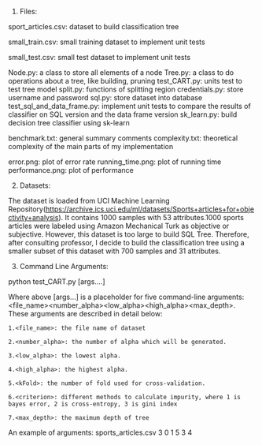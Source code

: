 1. Files:

sport_articles.csv: dataset to build classification tree

small_train.csv: small training dataset to implement unit tests

small_test.csv: small test dataset to implement unit tests

Node.py: a class to store all elements of a node
Tree.py: a class to do operations about a tree, like building, pruning
test_CART.py: units test to test tree model
split.py: functions of splitting region
credentials.py: store username and password
sql.py: store dataset into database
test_sql_and_data_frame.py: implement unit tests to compare the results of classifier on SQL version and the data frame version
sk_learn.py: build decision tree classifier using sk-learn

benchmark.txt: general summary comments
complexity.txt: theoretical complexity of the main parts of my implementation

error.png: plot of error rate
running_time.png: plot of running time
performance.png: plot of performance



2. Datasets:

The dataset is loaded from UCI Machine Learning Repository(https://archive.ics.uci.edu/ml/datasets/Sports+articles+for+objectivity+analysis). It contains 1000 samples with 53 attributes.1000 sports articles were labeled using Amazon Mechanical Turk as objective or subjective. However, this dataset is too large to build SQL Tree. Therefore, after consulting professor, I decide to build the classification tree using a smaller subset of this dataset with 700 samples and 31 attributes.



3. Command Line Arguments:

python test_CART.py [args....]

Where above [args...] is a placeholder for five command-line arguments: <file_name><number_alpha><low_alpha><high_alpha><kFold><criterion><max_depth>. These arguments are described in detail below:
	
	1.<file_name>: the file name of dataset
	
	2.<number_alpha>: the number of alpha which will be generated. 
	
	3.<low_alpha>: the lowest alpha. 
	
	4.<high_alpha>: the highest alpha. 
	
	5.<kFold>: the number of fold used for cross-validation. 
	
	6.<criterion>: different methods to calculate impurity, where 1 is bayes error, 2 is cross-entropy, 3 is gini index
	
	7.<max_depth>: the maximum depth of tree

An example of arguments: sports_articles.csv 3 0 1 5 3 4


